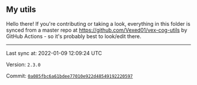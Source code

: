 ## My utils

Hello there! If you're contributing or taking a look, everything in this folder
is synced from a master repo at https://github.com/Vexed01/vex-cog-utils by GitHub Actions -
so it's probably best to look/edit there.

---

Last sync at: 2022-01-09 12:09:24 UTC

Version: `2.3.0`

Commit: [`0a085fbc6a61bdee77010e922d48549192220597`](https://github.com/Vexed01/vex-cog-utils/commit/0a085fbc6a61bdee77010e922d48549192220597)
